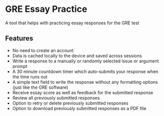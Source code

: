 # GRE Essay Practice

A tool that helps with practicing essay responses for the GRE test

## Features

- No need to create an account
- Data is cached locally to the device and saved across sessions
- Write a response to a manually or randomly selected issue or argument prompt
- A 30 minute countdown timer which auto-submits your response when the time runs out
- A simple text field to write the response without any formatting options (just like the GRE software)
- Receive essay score as well as feedback for the submitted response
- Review all previously submitted responses
- Option to retry or delete previously submitted responses
- Option to download previously submitted responses as a PDF file
